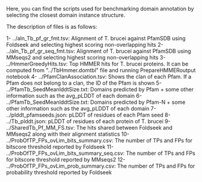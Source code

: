Here, you can find the scripts used for benchmarking domain annotation by selecting the closest domain instance structure. 

The description of files is as follows:


1- ../aln_Tb_pf_gr_fmt.tsv: Alignment of T. brucei against PfamSDB using Foldseek and selecting highest scoring non-overlapping hits
2- ../aln_Tb_pf_gr_seq_fmt.tsv: Alignment of T. brucei against PfamSDB using MMseqs2 and selecting highest scoring non-overlapping hits
3- ../HmmerGreedyHits.tsv: Top HMMER hits for T. brucei proteins. It can be computed from "../TbHmmer.domtbl" file and running PrepareHMMERoutput notebook
4- ../PfamClanAssociation.tsv: Shows the clan of each Pfam. If a Pfam does not belong to a clan, the ID of the Pfam is shown
5- ../PfamTb_SeedMeanlddtSize.txt: Domains predicted by Pfam + some other information such as the avg_pLDDT of each domain
6- ../PfamTb_SeedMeanlddtSize.txt: Domains predicted by Pfam-N + some other information such as the avg_pLDDT of each domain
7- ../plddt_pfamseeds.json: pLDDT of residues of each Pfam seed
8- ../Tb_plddt.json: pLDDT of residues of each protein of T. brucei
9- ../SharedTb_Pf_MM_FS.tsv: The hits shared between Foldseek and MMseqs2 along with their alignment statistics
10- ../ProbOfTP_FPs_ovLim_bits_summary.csv: The number of TPs and FPs for bitscore threshold reported by Foldseek
11- ../ProbOfTP_FPs_ovLim_bits_summary_seq.csv: The number of TPs and FPs for bitscore threshold reported by MMseqs2
12- ../ProbOfTP_FPs_ovLim_prob_summary.csv: The number of TPs and FPs for probability threshold reported by Foldseek

